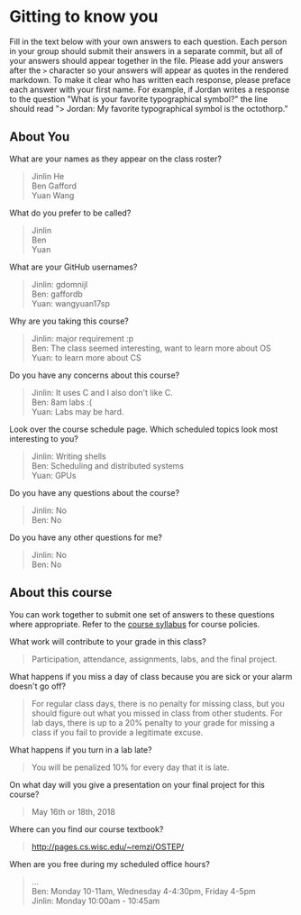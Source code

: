 
# Gitting to know you
Fill in the text below with your own answers to each question. Each person in your group should submit their answers in a separate commit, but all of your answers should appear together in the file. Please add your answers after the `>` character so your answers will appear as quotes in the rendered markdown. To make it clear who has written each response, please preface each answer with your first name. For example, if Jordan writes a response to the question "What is your favorite typographical symbol?" the line should read "> Jordan: My favorite typographical symbol is the octothorp." 

## About You
What are your names as they appear on the class roster?  
> Jinlin He  
> Ben Gafford  
> Yuan Wang  

What do you prefer to be called?  
> Jinlin  
> Ben  
> Yuan  

What are your GitHub usernames?  
> Jinlin: gdomnijl  
> Ben: gaffordb  
> Yuan: wangyuan17sp  

Why are you taking this course?  
> Jinlin: major requirement :p  
> Ben: The class seemed interesting, want to learn more about OS  
> Yuan: to learn more about CS  

Do you have any concerns about this course?
> Jinlin: It uses C and I also don't like C.  
> Ben: 8am labs :(  
> Yuan: Labs may be hard.  

Look over the course schedule page. Which scheduled topics look most interesting to you?  
> Jinlin: Writing shells  
> Ben: Scheduling and distributed systems  
> Yuan: GPUs  

Do you have any questions about the course?  
> Jinlin: No  
> Ben: No  
>   

Do you have any other questions for me?  
> Jinlin: No   
> Ben: No  

## About this course
You can work together to submit one set of answers to these questions where appropriate. Refer to the [course syllabus](http://www.cs.grinnell.edu/~curtsinger/teaching/2018S/CSC213/syllabus/) for course policies.

What work will contribute to your grade in this class?   
> Participation, attendance, assignments, labs, and the final project.  

What happens if you miss a day of class because you are sick or your alarm doesn't go off?  
> For regular class days, there is no penalty for missing class, but you should figure out what you missed in class from other students. For lab days, there is up to a 20% penalty to your grade for missing a class if you fail to provide a legitimate excuse.  

What happens if you turn in a lab late?  
> You will be penalized 10% for every day that it is late.  

On what day will you give a presentation on your final project for this course?  
> May 16th or 18th, 2018  

Where can you find our course textbook?  
> http://pages.cs.wisc.edu/~remzi/OSTEP/  

When are you free during my scheduled office hours?  
> ...  
> Ben: Monday 10-11am, Wednesday 4-4:30pm, Friday 4-5pm  
> Jinlin: Monday 10:00am - 10:45am
